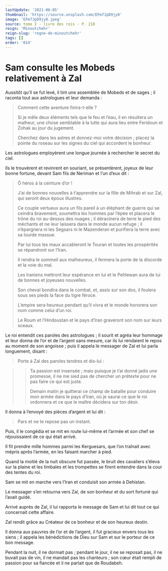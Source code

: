 ```yaml
---
lastUpdate: '2021-06-05'
thumbnail: 'https://source.unsplash.com/EFm7JpD9jy8'
image: 'EFm7JpD9jy8.jpeg'
source: tome I - livre des rois - P. 218
reign: 'Minoutchehr'
reign-slug: 'regne-de-minoutchehr'
tags: []
order: '014'
---
```


# Sam consulte les Mobeds relativement à Zal

Aussitôt qu’il se fut levé, il tint une assemblée de Mobeds et de sages ; il raconta tout aux astrologues et leur demanda :

> Comment cette aventure finira-t-elle ?
>
> Si je mêle deux éléments tels que le feu et l’eau, il en résultera un malheur, une chose semblable à la lutte qui aura lieu entre Feridoun et Zohak au jour du jugement.
>
> Cherchez dans les astres et donnez-moi votre décision ; placez la pointe du roseau sur les signes du ciel qui accordent le bonheur.

Les astrologues employèrent une longue journée à rechercher le secret du ciel.

Ils le trouvèrent et revinrent en souriant, se présentèrent, joyeux de leur bonne fortune, devant Sam fils de Neriman et l’un d’eux dit :

> Ô héros à la ceinture d’or !
>
> J’ai de bonnes nouvelles à t’apprendre sur la fille de Mihrab et sur Zal, qui seront deux époux illustres.
>
> Ce couple vertueux aura un fils pareil à un éléphant de guerre qui se ceindra bravement, soumettra les hommes par l’épée et placera le trône du roi au-dessus des nuages ; il déracinera de terre le pied des méchants et ne leur laissera dans le monde aucun refuge ; il n’épargnera ni les Segsars ni le Mazenderan et purifiera la terre avec sa lourde massue.
>
> Par lui tous les maux accableront le Touran et toutes les prospérités se répandront sur l’Iran.
>
> Il rendra le sommeil aux malheureux, il fermera la porte de la discorde et la voie du mal.
>
> Les Iraniens mettront leur espérance en lui et le Pehlewan aura de lui de bonnes et joyeuses nouvelles.
>
> Son cheval bondira dans le combat, et, assis sur son dos, il foulera sous ses pieds la face du tigre féroce.
>
> L’empire sera heureux pendant qu’il vivra et le monde honorera son nom comme celui d’un roi.
>
> Le Roum et l’Hindoustan et le pays d’Iran graveront son nom sur leurs sceaux.

Le roi entendit ces paroles des astrologues ; il sourit et agréa leur hommage et leur donna de l’or et de l’argent sans mesure, car ils lui rendaient le repos au moment de son angoisse ; puis il appela le messager de Zal et lui parla longuement, disant :

> Porte à Zal des paroles tendres et dis-lui :

> > Ta passion est insensée ; mais puisque je t’ai donné jadis une promesse, il ne me sied pas de chercher un prétexte pour ne pas faire ce qui est juste.
> >
> > Demain matin je quitterai ce champ de bataille pour conduire mon armée dans le pays d’Iran, où je saurai ce que le roi ordonnera et ce que le maître décidera sur ton désir.

Il donna à l’envoyé des pièces d’argent et lui dit :

> Pars et ne te repose pas un instant.

Puis, il le congédia et se mit en route lui-même et l’armée et son chef se réjouissaient de ce qui était arrivé.

Il fit prendre mille hommes parmi les Kerguesars, que l’on traînait avec mépris après l’armée, en les faisant marcher à pied.

Quand la moitié de la nuit obscure fut passée, le bruit des cavaliers s’éleva sur la plaine et les timbales et les trompettes se firent entendre dans la cour des tentes du roi.

Sam se mit en marche vers l’Iran et conduisit son armée à Dehistan.

Le messager s’en retourna vers Zal, de son bonheur et du sort fortuné qui l’avait guidé.

Arrivé auprès de Zal, il lui rapporta le message de Sam et lui dit tout ce qui concernait cette affaire.

Zal rendit grâce au Créateur de ce bonheur et de son heureux destin.

Il donna aux pauvres de l’or et de l’argent, il fut gracieux envers tous les siens ; il appela les bénédictions de Dieu sur Sam et sur le porteur de ce bon message.

Pendant la nuit, il ne dormait pas ; pendant le jour, il ne se reposait pas, il ne buvait pas de vin, il ne mandait pas les chanteurs ; son cœur était rempli de passion pour sa fiancée et il ne parlait que de Roudabeh.
